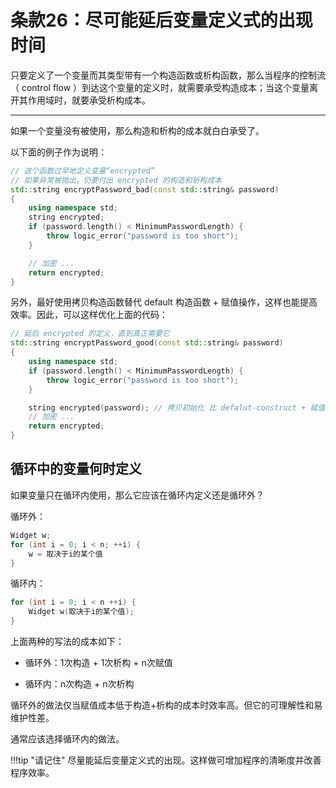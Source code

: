 # 条款26：尽可能延后变量定义式的出现时间

只要定义了一个变量而其类型带有一个构造函数或析构函数，那么当程序的控制流（ control flow ）到达这个变量的定义时，就需要承受构造成本；当这个变量离开其作用域时，就要承受析构成本。

---

如果一个变量没有被使用，那么构造和析构的成本就白白承受了。

以下面的例子作为说明：

```c++
// 这个函数过早地定义变量“encrypted”
// 如果异常被抛出，仍要付出 encrypted 的构造和析构成本
std::string encryptPassword_bad(const std::string& password)
{
	using namespace std;
	string encrypted;
	if (password.length() < MinimumPasswordLength) {
		throw logic_error("password is too short");
	}

	// 加密 ...
	return encrypted;
}
```

另外，最好使用拷贝构造函数替代 default 构造函数 + 赋值操作，这样也能提高效率。因此，可以这样优化上面的代码：

```c++
// 延后 encrypted 的定义，直到真正需要它
std::string encryptPassword_good(const std::string& password)
{
	using namespace std;
	if (password.length() < MinimumPasswordLength) {
		throw logic_error("password is too short");
	}

	string encrypted(password); // 拷贝初始化 比 defalut-construct + 赋值操作 效率高
	// 加密 ...
	return encrypted;
}
```

## 循环中的变量何时定义

如果变量只在循环内使用，那么它应该在循环内定义还是循环外？


循环外：

```c++
Widget w;
for (int i = 0; i < n; ++i) {
	w = 取决于i的某个值
}
```

循环内：

```c++
for (int i = 0; i < n ++i) {
	Widget w(取决于i的某个值);
}
```

上面两种的写法的成本如下：

- 循环外：1次构造 + 1次析构 + n次赋值

- 循环内：n次构造 + n次析构

循环外的做法仅当赋值成本低于构造+析构的成本时效率高。但它的可理解性和易维护性差。

通常应该选择循环内的做法。

!!!tip "请记住"
	尽量能延后变量定义式的出现。这样做可增加程序的清晰度并改善程序效率。